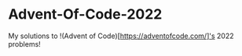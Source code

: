 # Advent-Of-Code-2022
My solutions to !(Advent of Code)[https://adventofcode.com/]'s 2022 problems!
